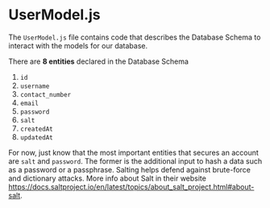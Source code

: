 # UserModel.js

The `UserModel.js` file contains code that describes the Database Schema
to interact with the models for our database.

There are **8 entities** declared in the Database Schema

1. `id`
2. `username`
3. `contact_number`
4. `email`
5. `password`
6. `salt`
7. `createdAt`
8. `updatedAt`

For now, just know that the most important entities that secures an account are
`salt` and `password`. The former is the additional input to hash a data such as
a password or a passphrase. Salting helps defend against brute-force and dictionary attacks.
More info about Salt in their website <https://docs.saltproject.io/en/latest/topics/about_salt_project.html#about-salt>.
